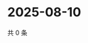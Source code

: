 # 2025-08-10

共 0 条

<!-- BEGIN ZHIHUQUESTIONS -->
<!-- 最后更新时间 Sun Aug 10 2025 18:12:12 GMT+0800 (China Standard Time) -->

<!-- END ZHIHUQUESTIONS -->

